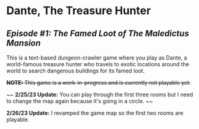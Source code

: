 # Dante, The Treasure Hunter

## *Episode #1: The Famed Loot of The Maledictus Mansion*

This is a text-based dungeon-crawler game where you play as Dante, a world-famous treasure hunter who travels to exotic locations around the world to search dangerous buildings for its famed loot.

~~**NOTE:** This game is a work-in-progress and is currently not playable yet.~~

~~ **2/25/23 Update:** You can play through the first three rooms but I need to change the map again because it's going in a circle. ~~

**2/26/23 Update:** I revamped the game map so the first two rooms are playable.
